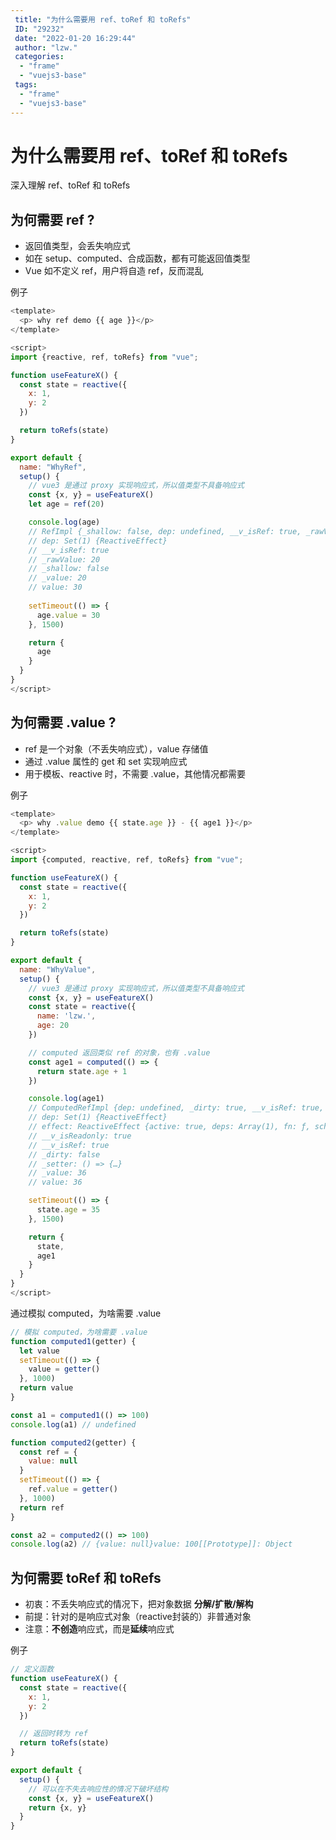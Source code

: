 ```yaml
---
 title: "为什么需要用 ref、toRef 和 toRefs"
 ID: "29232"
 date: "2022-01-20 16:29:44"
 author: "lzw."
 categories: 
  - "frame"
  - "vuejs3-base"
 tags: 
  - "frame"
  - "vuejs3-base"
---
```


# 为什么需要用 ref、toRef 和 toRefs

深入理解 ref、toRef 和 toRefs

## 为何需要 ref ?

- 返回值类型，会丢失响应式
- 如在 setup、computed、合成函数，都有可能返回值类型
- Vue 如不定义 ref，用户将自造 ref，反而混乱

例子

```js
<template>
  <p> why ref demo {{ age }}</p>
</template>

<script>
import {reactive, ref, toRefs} from "vue";

function useFeatureX() {
  const state = reactive({
    x: 1,
    y: 2
  })

  return toRefs(state)
}

export default {
  name: "WhyRef",
  setup() {
    // vue3 是通过 proxy 实现响应式，所以值类型不具备响应式
    const {x, y} = useFeatureX()
    let age = ref(20)

    console.log(age)
    // RefImpl {_shallow: false, dep: undefined, __v_isRef: true, _rawValue: 20, _value: 20}
    // dep: Set(1) {ReactiveEffect}
    // __v_isRef: true
    // _rawValue: 20
    // _shallow: false
    // _value: 20
    // value: 30
    
    setTimeout(() => {
      age.value = 30
    }, 1500)

    return {
      age
    }
  }
}
</script>
```

## 为何需要 .value ?

- ref 是一个对象（不丢失响应式），value 存储值
- 通过 .value 属性的 get 和 set 实现响应式
- 用于模板、reactive 时，不需要 .value，其他情况都需要

例子

```js
<template>
  <p> why .value demo {{ state.age }} - {{ age1 }}</p>
</template>

<script>
import {computed, reactive, ref, toRefs} from "vue";

function useFeatureX() {
  const state = reactive({
    x: 1,
    y: 2
  })

  return toRefs(state)
}

export default {
  name: "WhyValue",
  setup() {
    // vue3 是通过 proxy 实现响应式，所以值类型不具备响应式
    const {x, y} = useFeatureX()
    const state = reactive({
      name: 'lzw.',
      age: 20
    })

    // computed 返回类似 ref 的对象，也有 .value
    const age1 = computed(() => {
      return state.age + 1
    })

    console.log(age1)
    // ComputedRefImpl {dep: undefined, _dirty: true, __v_isRef: true, effect: ReactiveEffect, _setter: ƒ, …}
    // dep: Set(1) {ReactiveEffect}
    // effect: ReactiveEffect {active: true, deps: Array(1), fn: ƒ, scheduler: ƒ}
    // __v_isReadonly: true
    // __v_isRef: true
    // _dirty: false
    // _setter: () => {…}
    // _value: 36
    // value: 36

    setTimeout(() => {
      state.age = 35
    }, 1500)

    return {
      state,
      age1
    }
  }
}
</script>
```

通过模拟 computed，为啥需要 .value

```js
// 模拟 computed，为啥需要 .value
function computed1(getter) {
  let value
  setTimeout(() => {
    value = getter()
  }, 1000)
  return value
}

const a1 = computed1(() => 100)
console.log(a1) // undefined

function computed2(getter) {
  const ref = {
    value: null
  }
  setTimeout(() => {
    ref.value = getter()
  }, 1000)
  return ref
}

const a2 = computed2(() => 100)
console.log(a2) // {value: null}value: 100[[Prototype]]: Object
```

## 为何需要 toRef 和 toRefs

- 初衷：不丢失响应式的情况下，把对象数据 **分解/扩散/解构**
- 前提：针对的是响应式对象（reactive封装的）非普通对象
- 注意：**不创造**响应式，而是**延续**响应式

例子

```js
// 定义函数
function useFeatureX() {
  const state = reactive({
    x: 1,
    y: 2
  })

  // 返回时转为 ref
  return toRefs(state)
}

export default {
  setup() {
    // 可以在不失去响应性的情况下破坏结构
    const {x, y} = useFeatureX()
    return {x, y}
  }
}
```